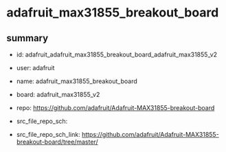 # adafruit_max31855_breakout_board
 
## summary 
* id: adafruit_adafruit_max31855_breakout_board_adafruit_max31855_v2
* user: adafruit
* name: adafruit_max31855_breakout_board
* board: adafruit_max31855_v2
* repo: https://github.com/adafruit/Adafruit-MAX31855-breakout-board



* src_file_repo_sch: 
* src_file_repo_sch_link: https://github.com/adafruit/Adafruit-MAX31855-breakout-board/tree/master/





